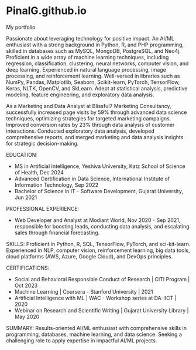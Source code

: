 # PinalG.github.io 
My portfolio

Passionate about leveraging technology for positive impact. An AI/ML enthusiast with a strong background in Python, R, and PHP programming, skilled in databases such as MySQL, MongoDB, PostgreSQL, and Neo4j. Proficient in a wide array of machine learning techniques, including regression, classification, clustering, neural networks, computer vision, and deep learning. Experienced in natural language processing, image processing, and reinforcement learning. Well-versed in libraries such as NumPy, Pandas, Matplotlib, Seaborn, Scikit-learn, PyTorch, TensorFlow, Keras, NLTK, OpenCV, and SkLearn. Adept at statistical analysis, predictive modeling, feature engineering, and exploratory data analysis.

As a Marketing and Data Analyst at Blissful7 Marketing Consultancy, successfully increased page visits by 59% through advanced data science techniques, optimizing strategies for targeted marketing campaigns. Improved conversion rates by 23% through data analysis of customer interactions. Conducted exploratory data analysis, developed comprehensive reports, and merged marketing and data analysis insights for strategic decision-making.

EDUCATION:
- MS in Artificial Intelligence, Yeshiva University, Katz School of Science of Health, Dec 2024
- Advanced Certification in Data Science, International Institute of Information Technology, Sep 2022
- Bachelor of Science in IT - Software Development, Gujarat University, Jun 2021

PROFESSIONAL EXPERIENCE:
- Web Developer and Analyst at Modiant World, Nov 2020 - Sep 2021, responsible for boosting leads, conducting data analysis, and escalating sales through financial forecasting.

SKILLS:
Proficient in Python, R, SQL, TensorFlow, PyTorch, and sci-kit-learn. Experienced in NLP, computer vision, reinforcement learning, big data tools, cloud platforms (AWS, Azure, Google Cloud), and DevOps principles.

CERTIFICATIONS:
- Social and Behavioral Responsible Conduct of Research | CITI Program | Oct 2023
- Machine Learning | Coursera - Stanford University | 2021
- Artificial Intelligence with ML | WAC - Workshop series at DA-IICT | 2020
- Webinar on Research and Scientific Writing | Gujarat University Library | May 2020

SUMMARY:
Results-oriented AI/ML enthusiast with comprehensive skills in programming, databases, machine learning, and data science. Seeking a challenging role to apply expertise in impactful AI/ML projects.
